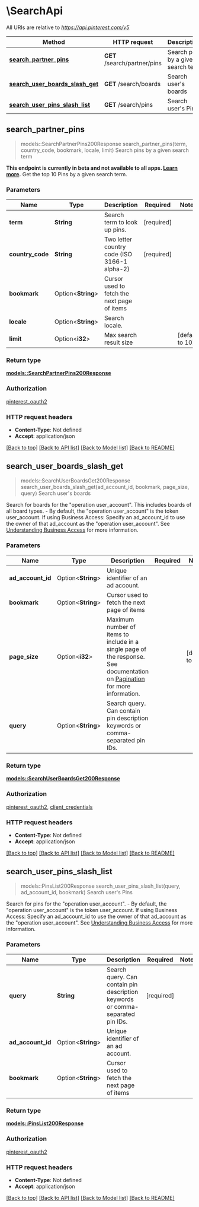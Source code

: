 # \SearchApi

All URIs are relative to *https://api.pinterest.com/v5*

Method | HTTP request | Description
------------- | ------------- | -------------
[**search_partner_pins**](SearchApi.md#search_partner_pins) | **GET** /search/partner/pins | Search pins by a given search term
[**search_user_boards_slash_get**](SearchApi.md#search_user_boards_slash_get) | **GET** /search/boards | Search user's boards
[**search_user_pins_slash_list**](SearchApi.md#search_user_pins_slash_list) | **GET** /search/pins | Search user's Pins



## search_partner_pins

> models::SearchPartnerPins200Response search_partner_pins(term, country_code, bookmark, locale, limit)
Search pins by a given search term

<strong>This endpoint is currently in beta and not available to all apps. <a href='/docs/getting-started/beta-and-advanced-access/'>Learn more</a>.</strong>  Get the top 10 Pins by a given search term.

### Parameters


Name | Type | Description  | Required | Notes
------------- | ------------- | ------------- | ------------- | -------------
**term** | **String** | Search term to look up pins. | [required] |
**country_code** | **String** | Two letter country code (ISO 3166-1 alpha-2) | [required] |
**bookmark** | Option<**String**> | Cursor used to fetch the next page of items |  |
**locale** | Option<**String**> | Search locale. |  |
**limit** | Option<**i32**> | Max search result size |  |[default to 10]

### Return type

[**models::SearchPartnerPins200Response**](search_partner_pins_200_response.md)

### Authorization

[pinterest_oauth2](../README.md#pinterest_oauth2)

### HTTP request headers

- **Content-Type**: Not defined
- **Accept**: application/json

[[Back to top]](#) [[Back to API list]](../README.md#documentation-for-api-endpoints) [[Back to Model list]](../README.md#documentation-for-models) [[Back to README]](../README.md)


## search_user_boards_slash_get

> models::SearchUserBoardsGet200Response search_user_boards_slash_get(ad_account_id, bookmark, page_size, query)
Search user's boards

Search for boards for the \"operation user_account\". This includes boards of all board types. - By default, the \"operation user_account\" is the token user_account.  If using Business Access: Specify an ad_account_id to use the owner of that ad_account as the \"operation user_account\". See <a href='/docs/getting-started/using-business-access/'>Understanding Business Access</a> for more information.

### Parameters


Name | Type | Description  | Required | Notes
------------- | ------------- | ------------- | ------------- | -------------
**ad_account_id** | Option<**String**> | Unique identifier of an ad account. |  |
**bookmark** | Option<**String**> | Cursor used to fetch the next page of items |  |
**page_size** | Option<**i32**> | Maximum number of items to include in a single page of the response. See documentation on <a href='/docs/reference/pagination/'>Pagination</a> for more information. |  |[default to 25]
**query** | Option<**String**> | Search query. Can contain pin description keywords or comma-separated pin IDs. |  |

### Return type

[**models::SearchUserBoardsGet200Response**](search_user_boards_get_200_response.md)

### Authorization

[pinterest_oauth2](../README.md#pinterest_oauth2), [client_credentials](../README.md#client_credentials)

### HTTP request headers

- **Content-Type**: Not defined
- **Accept**: application/json

[[Back to top]](#) [[Back to API list]](../README.md#documentation-for-api-endpoints) [[Back to Model list]](../README.md#documentation-for-models) [[Back to README]](../README.md)


## search_user_pins_slash_list

> models::PinsList200Response search_user_pins_slash_list(query, ad_account_id, bookmark)
Search user's Pins

Search for pins for the \"operation user_account\". - By default, the \"operation user_account\" is the token user_account.  If using Business Access: Specify an ad_account_id to use the owner of that ad_account as the \"operation user_account\". See <a href='/docs/getting-started/using-business-access/'>Understanding Business Access</a> for more information.

### Parameters


Name | Type | Description  | Required | Notes
------------- | ------------- | ------------- | ------------- | -------------
**query** | **String** | Search query. Can contain pin description keywords or comma-separated pin IDs. | [required] |
**ad_account_id** | Option<**String**> | Unique identifier of an ad account. |  |
**bookmark** | Option<**String**> | Cursor used to fetch the next page of items |  |

### Return type

[**models::PinsList200Response**](pins_list_200_response.md)

### Authorization

[pinterest_oauth2](../README.md#pinterest_oauth2)

### HTTP request headers

- **Content-Type**: Not defined
- **Accept**: application/json

[[Back to top]](#) [[Back to API list]](../README.md#documentation-for-api-endpoints) [[Back to Model list]](../README.md#documentation-for-models) [[Back to README]](../README.md)

